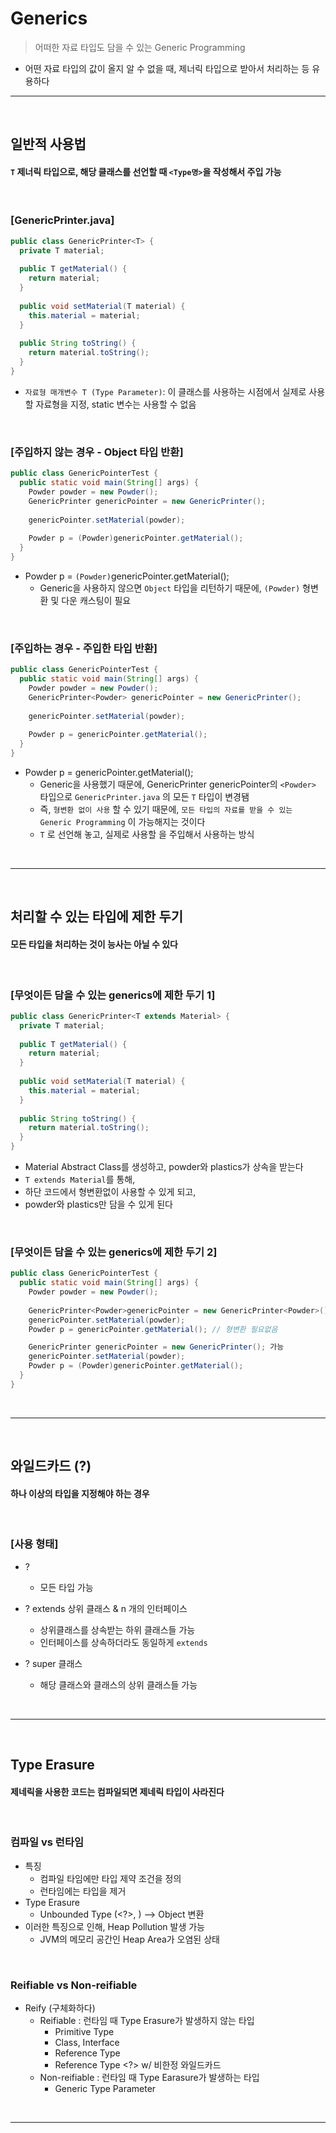 # Generics
> 어떠한 자료 타입도 담을 수 있는 Generic Programming  
* 어떤 자료 타입의 값이 올지 알 수 없을 때, 제너릭 타입으로 받아서 처리하는 등 유용하다

<hr>
<br>

## 일반적 사용법

#### ```T``` 제너릭 타입으로, 해당 클래스를 선언할 때 ```<Type명>```을 작성해서 주입 가능

<br>

### [GenericPrinter.java]
```java
public class GenericPrinter<T> {
  private T material;
  
  public T getMaterial() {
    return material;
  }
  
  public void setMaterial(T material) {
    this.material = material;
  }
 
  public String toString() {
    return material.toString();
  }
}
```

* ```자료형 매개변수 T (Type Parameter)```: 이 클래스를 사용하는  시점에서 실제로 사용할 자료형을 지정, static 변수는 사용할 수 없음

<br>

### [주입하지 않는 경우 - Object 타입 반환]

```java
public class GenericPointerTest {
  public static void main(String[] args) {
    Powder powder = new Powder();
    GenericPrinter genericPointer = new GenericPrinter();
    
    genericPointer.setMaterial(powder);
    
    Powder p = (Powder)genericPointer.getMaterial();
  }
}
```

* Powder p = ```(Powder)```genericPointer.getMaterial();
  * Generic을 사용하지 않으면 ```Object``` 타입을 리턴하기 때문에, ```(Powder)``` 형변환 및 다운 캐스팅이 필요

<br>

### [주입하는 경우 - 주입한 타입 반환]

```java
public class GenericPointerTest {
  public static void main(String[] args) {
    Powder powder = new Powder();
    GenericPrinter<Powder> genericPointer = new GenericPrinter();
    
    genericPointer.setMaterial(powder);
    
    Powder p = genericPointer.getMaterial();
  }
}
```

* Powder p = genericPointer.getMaterial();
  * Generic을 사용했기 때문에, GenericPrinter<Powder> genericPointer의 ```<Powder>``` 타입으로 ```GenericPrinter.java``` 의 모든 ```T``` 타입이 변경됌
  * 즉, ```형변환 없이 사용``` 할 수 있기 때문에, ```모든 타입의 자료를 받을 수 있는 Generic Programming``` 이 가능해지는 것이다
  * ```T``` 로 선언해 놓고, 실제로 사용할 <Type>을 주입해서 사용하는 방식

<br>
<hr>
<br>

## 처리할 수 있는 타입에 제한 두기
#### 모든 타입을 처리하는 것이 능사는 아닐 수 있다

<br>

### [무엇이든 담을 수 있는 generics에 제한 두기 1]
```java
public class GenericPrinter<T extends Material> {
  private T material;
  
  public T getMaterial() {
    return material;
  }
  
  public void setMaterial(T material) {
    this.material = material;
  }
 
  public String toString() {
    return material.toString();
  }
}
```

* Material Abstract Class를 생성하고, powder와 plastics가 상속을 받는다
* ```T extends Material```를 통해,
 * 하단 코드에서 형변환없이 사용할 수 있게 되고,
 * powder와 plastics만 담을 수 있게 된다

<br>

### [무엇이든 담을 수 있는 generics에 제한 두기 2]
```java
public class GenericPointerTest {
  public static void main(String[] args) {
    Powder powder = new Powder();
    
    GenericPrinter<Powder>genericPointer = new GenericPrinter<Powder>();
    genericPointer.setMaterial(powder); 
    Powder p = genericPointer.getMaterial(); // 형변환 필요없음

    GenericPrinter genericPointer = new GenericPrinter(); 가능 
    genericPointer.setMaterial(powder);
    Powder p = (Powder)genericPointer.getMaterial();
  }
}
```

<br>
<hr>
<br>

## 와일드카드 (?)
#### 하나 이상의 타입을 지정해야 하는 경우
  
<br>
  
### [사용 형태]
* ?
  * 모든 타입 가능

* ? extends 상위 클래스 & n 개의 인터페이스
  * 상위클래스를 상속받는 하위 클래스들 가능
  * 인터페이스를 상속하더라도 동일하게 `extends`

* ? super 클래스
  * 해당 클래스와 클래스의 상위 클래스들 가능

<br>
<hr>
<br>

## Type Erasure
#### 제네릭을 사용한 코드는 컴파일되면 제네릭 타입이 사라진다

<br>

### 컴파일 vs 런타임
* 특징
  * 컴파일 타임에만 타입 제약 조건을 정의
  * 런타임에는 타입을 제거
* Type Erasure
  * Unbounded Type (<?>, <T>) --> Object 변환
* 이러한 특징으로 인해, Heap Pollution 발생 가능
  * JVM의 메모리 공간인 Heap Area가 오염된 상태

<br>

### Reifiable vs Non-reifiable
* Reify (구체화하다)
  * Reifiable : 런타임 때 Type Erasure가 발생하지 않는 타입
    * Primitive Type
    * Class, Interface
    * Reference Type
    * Reference Type <?> w/ 비한정 와일드카드
  * Non-reifiable : 런타임 때 Type Earasure가 발생하는 타입
    * Generic Type Parameter


<br>
<hr>
<br>
